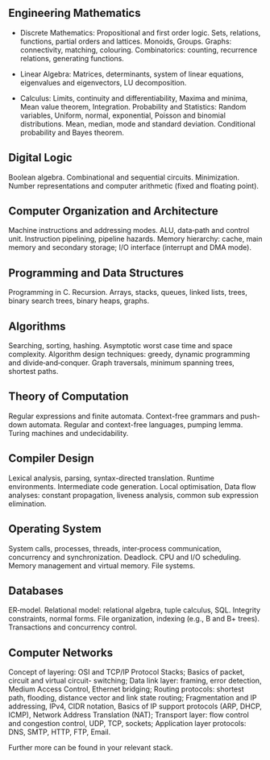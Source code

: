 

## Engineering Mathematics

- Discrete Mathematics: Propositional and first order logic. Sets, relations, functions, partial orders and
lattices. Monoids, Groups. Graphs: connectivity, matching, colouring. Combinatorics: counting, recurrence
relations, generating functions.

- Linear Algebra: Matrices, determinants, system of linear equations, eigenvalues and eigenvectors, LU
decomposition.
- Calculus: Limits, continuity and differentiability, Maxima and minima, Mean value theorem, Integration.
Probability and Statistics: Random variables, Uniform, normal, exponential, Poisson and binomial
distributions. Mean, median, mode and standard deviation. Conditional probability and Bayes theorem.

## Digital Logic

Boolean algebra. Combinational and sequential circuits. Minimization. Number representations and
computer arithmetic (fixed and floating point).

## Computer Organization and Architecture
Machine instructions and addressing modes. ALU, data‐path and control unit. Instruction pipelining,
pipeline hazards. Memory hierarchy: cache, main memory and secondary storage; I/O interface (interrupt
and DMA mode).

## Programming and Data Structures
Programming in C. Recursion. Arrays, stacks, queues, linked lists, trees, binary search trees, binary heaps,
graphs.

## Algorithms
Searching, sorting, hashing. Asymptotic worst case time and space complexity. Algorithm design
techniques: greedy, dynamic programming and divide‐and‐conquer. Graph traversals, minimum spanning
trees, shortest paths.

## Theory of Computation
Regular expressions and finite automata. Context-free grammars and push-down automata. Regular and
context-free languages, pumping lemma. Turing machines and undecidability.

## Compiler Design
Lexical analysis, parsing, syntax-directed translation. Runtime environments. Intermediate code
generation. Local optimisation, Data flow analyses: constant propagation, liveness analysis, common sub
expression elimination.

## Operating System
System calls, processes, threads, inter‐process communication, concurrency and synchronization.
Deadlock. CPU and I/O scheduling. Memory management and virtual memory. File systems.

## Databases
ER‐model. Relational model: relational algebra, tuple calculus, SQL. Integrity constraints, normal forms.
File organization, indexing (e.g., B and B+ trees). Transactions and concurrency control.

## Computer Networks
Concept of layering: OSI and TCP/IP Protocol Stacks; Basics of packet, circuit and virtual circuit-
switching; Data link layer: framing, error detection, Medium Access Control, Ethernet bridging; Routing
protocols: shortest path, flooding, distance vector and link state routing; Fragmentation and IP addressing,
IPv4, CIDR notation, Basics of IP support protocols (ARP, DHCP, ICMP), Network Address Translation
(NAT); Transport layer: flow control and congestion control, UDP, TCP, sockets; Application layer
protocols: DNS, SMTP, HTTP, FTP, Email.

Further more can be found in your relevant stack.
